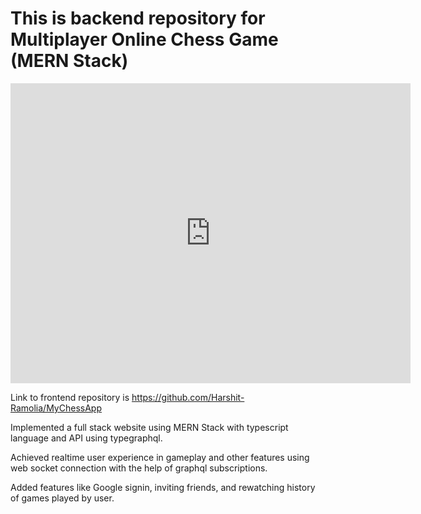 # This is backend repository for Multiplayer Online Chess Game (MERN Stack)

<!-- [![Link to Demo Video](images/Youtube.png)](https://www.youtube.com/watch?v=zy6WB7diuQk) -->
<iframe
    width="640"
    height="480"
    src="https://www.youtube.com/watch?v=zy6WB7diuQk"
    frameborder="0"
    allow="autoplay; encrypted-media"
    allowfullscreen
>
</iframe>

<br />

Link to frontend repository is https://github.com/Harshit-Ramolia/MyChessApp

Implemented a full stack website using MERN Stack with typescript language and API using typegraphql.

Achieved realtime user experience in gameplay and other features using web socket connection with the help of graphql subscriptions.

Added features like Google signin, inviting friends, and rewatching history of games played by user.